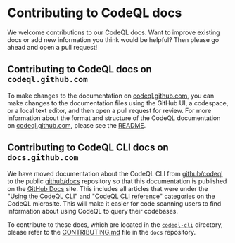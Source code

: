 # Contributing to CodeQL docs

We welcome contributions to our CodeQL docs. Want to improve existing docs or add new information you think would be helpful? Then please go ahead and open a pull request!

## Contributing to CodeQL docs on `codeql.github.com`

To make changes to the documentation on [codeql.github.com](https://codeql.github.com/docs/codeql-overview/), you can make changes to the documentation files using the GitHub UI, a codespace, or a local text editor, and then open a pull request for review. For more information about the format and structure of the CodeQL documentation on [codeql.github.com](https://codeql.github.com/docs/codeql-overview/), please see the [README](README.rst).

## Contributing to CodeQL CLI docs on `docs.github.com`

We have moved documentation about the CodeQL CLI from [github/codeql](docs/codeql) to the public [github/docs](https://github.com/github/docs) repository so that this documentation is published on the [GitHub Docs](https://docs.github.com/en/code-security/codeql-cli) site. This includes all articles that were under the "[Using the CodeQL CLI](https://codeql.github.com/docs/codeql-cli/using-the-codeql-cli/)" and "[CodeQL CLI reference](https://codeql.github.com/docs/codeql-cli/codeql-cli-reference/)" categories on the CodeQL microsite. This will make it easier for code scanning users to find information about using CodeQL to query their codebases.

To contribute to these docs, which are located in the [`codeql-cli`](https://github.com/github/docs/tree/main/content/code-security/codeql-cli) directory, please refer to the [CONTRIBUTING.md](https://github.com/github/docs/blob/main/CONTRIBUTING.md) file in the `docs` repository.



